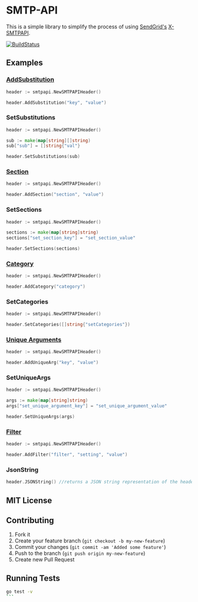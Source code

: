 # SMTP-API

This is a simple library to simplify the process of using [SendGrid's](https://sendgrid.com) [X-SMTPAPI](http://sendgrid.com/docs/API_Reference/SMTP_API/index.html).

[![BuildStatus](https://travis-ci.org/sendgrid/sendgrid-go.png?branch=master)](https://travis-ci.org/sendgrid/sendgrid-go)

## Examples

### [AddSubstitution](http://sendgrid.com/docs/API_Reference/SMTP_API/substitution_tags.html)

```Go
header := smtpapi.NewSMTPAPIHeader()

header.AddSubstitution("key", "value")
```

### SetSubstitutions

```Go
header := smtpapi.NewSMTPAPIHeader()

sub := make(map[string][]string)
sub["sub"] = []string{"val"}

header.SetSubstitutions(sub)
```

### [Section](http://sendgrid.com/docs/API_Reference/SMTP_API/section_tags.html)

```Go
header := smtpapi.NewSMTPAPIHeader()

header.AddSection("section", "value")
```

### SetSections

```Go
header := smtpapi.NewSMTPAPIHeader()

sections := make(map[string]string)
sections["set_section_key"] = "set_section_value"

header.SetSections(sections)
```

### [Category](http://sendgrid.com/docs/Delivery_Metrics/categories.html)

```Go
header := smtpapi.NewSMTPAPIHeader()

header.AddCategory("category")
```

### SetCategories

```Go
header := smtpapi.NewSMTPAPIHeader()

header.SetCategories([]string{"setCategories"})
```

### [Unique Arguments](http://sendgrid.com/docs/API_Reference/SMTP_API/unique_arguments.html)

```Go
header := smtpapi.NewSMTPAPIHeader()

header.AddUniqueArg("key", "value")
```

### SetUniqueArgs

```Go
header := smtpapi.NewSMTPAPIHeader()

args := make(map[string]string)
args["set_unique_argument_key"] = "set_unique_argument_value"

header.SetUniqueArgs(args)
```

### [Filter](http://sendgrid.com/docs/API_Reference/SMTP_API/apps.html)

```Go
header := smtpapi.NewSMTPAPIHeader()

header.AddFilter("filter", "setting", "value")
```

### JsonString

```Go
header.JSONString() //returns a JSON string representation of the headers
```

## MIT License

## Contributing

1. Fork it
2. Create your feature branch (`git checkout -b my-new-feature`)
3. Commit your changes (`git commit -am 'Added some feature'`)
4. Push to the branch (`git push origin my-new-feature`)
5. Create new Pull Request

## Running Tests

````bash
go test -v
```
